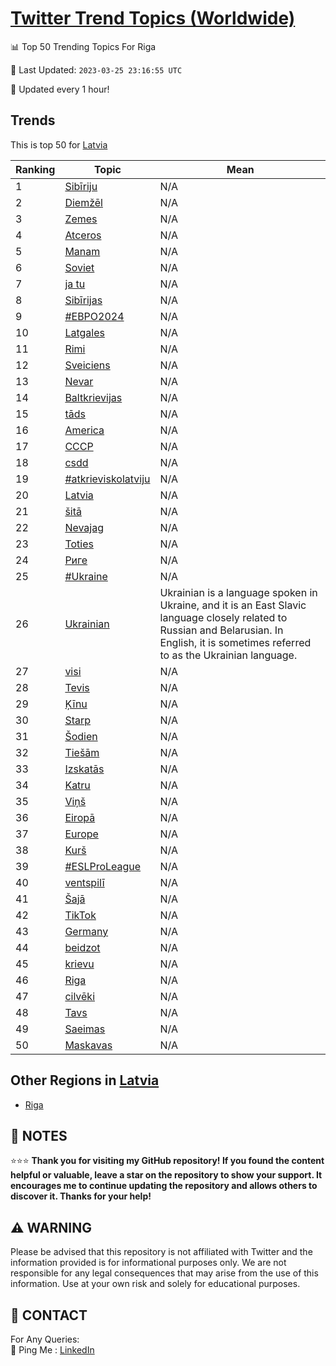 [Twitter Trend Topics (Worldwide)](https://github.com/ErcinDedeoglu/Twitter-Trend-Topics)
==========


📊 Top 50 Trending Topics For Riga

📆 Last Updated: `2023-03-25 23:16:55 UTC`

🔧 Updated every 1 hour!


## Trends

This is top 50 for [Latvia](</Latvia>)

| Ranking | Topic | Mean |
| ------- | ------------ | ------------ |
| 1 | [Sibīriju](http://twitter.com/search?q=Sib%c4%abriju) | N/A |
| 2 | [Diemžēl](http://twitter.com/search?q=Diem%c5%be%c4%93l) | N/A |
| 3 | [Zemes](http://twitter.com/search?q=Zemes) | N/A |
| 4 | [Atceros](http://twitter.com/search?q=Atceros) | N/A |
| 5 | [Manam](http://twitter.com/search?q=Manam) | N/A |
| 6 | [Soviet](http://twitter.com/search?q=Soviet) | N/A |
| 7 | [ja tu](http://twitter.com/search?q=ja+tu) | N/A |
| 8 | [Sibīrijas](http://twitter.com/search?q=Sib%c4%abrijas) | N/A |
| 9 | [#ЕВРО2024](http://twitter.com/search?q=%23%d0%95%d0%92%d0%a0%d0%9e2024) | N/A |
| 10 | [Latgales](http://twitter.com/search?q=Latgales) | N/A |
| 11 | [Rimi](http://twitter.com/search?q=Rimi) | N/A |
| 12 | [Sveiciens](http://twitter.com/search?q=Sveiciens) | N/A |
| 13 | [Nevar](http://twitter.com/search?q=Nevar) | N/A |
| 14 | [Baltkrievijas](http://twitter.com/search?q=Baltkrievijas) | N/A |
| 15 | [tāds](http://twitter.com/search?q=t%c4%81ds) | N/A |
| 16 | [America](http://twitter.com/search?q=America) | N/A |
| 17 | [СССР](http://twitter.com/search?q=%d0%a1%d0%a1%d0%a1%d0%a0) | N/A |
| 18 | [csdd](http://twitter.com/search?q=csdd) | N/A |
| 19 | [#atkrieviskolatviju](http://twitter.com/search?q=%23atkrieviskolatviju) | N/A |
| 20 | [Latvia](http://twitter.com/search?q=Latvia) | N/A |
| 21 | [šitā](http://twitter.com/search?q=%c5%a1it%c4%81) | N/A |
| 22 | [Nevajag](http://twitter.com/search?q=Nevajag) | N/A |
| 23 | [Toties](http://twitter.com/search?q=Toties) | N/A |
| 24 | [Риге](http://twitter.com/search?q=%d0%a0%d0%b8%d0%b3%d0%b5) | N/A |
| 25 | [#Ukraine](http://twitter.com/search?q=%23Ukraine) | N/A |
| 26 | [Ukrainian](http://twitter.com/search?q=Ukrainian) | Ukrainian is a language spoken in Ukraine, and it is an East Slavic language closely related to Russian and Belarusian. In English, it is sometimes referred to as the Ukrainian language. |
| 27 | [visi](http://twitter.com/search?q=visi) | N/A |
| 28 | [Tevis](http://twitter.com/search?q=Tevis) | N/A |
| 29 | [Ķīnu](http://twitter.com/search?q=%c4%b6%c4%abnu) | N/A |
| 30 | [Starp](http://twitter.com/search?q=Starp) | N/A |
| 31 | [Šodien](http://twitter.com/search?q=%c5%a0odien) | N/A |
| 32 | [Tiešām](http://twitter.com/search?q=Tie%c5%a1%c4%81m) | N/A |
| 33 | [Izskatās](http://twitter.com/search?q=Izskat%c4%81s) | N/A |
| 34 | [Katru](http://twitter.com/search?q=Katru) | N/A |
| 35 | [Viņš](http://twitter.com/search?q=Vi%c5%86%c5%a1) | N/A |
| 36 | [Eiropā](http://twitter.com/search?q=Eirop%c4%81) | N/A |
| 37 | [Europe](http://twitter.com/search?q=Europe) | N/A |
| 38 | [Kurš](http://twitter.com/search?q=Kur%c5%a1) | N/A |
| 39 | [#ESLProLeague](http://twitter.com/search?q=%23ESLProLeague) | N/A |
| 40 | [ventspilī](http://twitter.com/search?q=ventspil%c4%ab) | N/A |
| 41 | [Šajā](http://twitter.com/search?q=%c5%a0aj%c4%81) | N/A |
| 42 | [TikTok](http://twitter.com/search?q=TikTok) | N/A |
| 43 | [Germany](http://twitter.com/search?q=Germany) | N/A |
| 44 | [beidzot](http://twitter.com/search?q=beidzot) | N/A |
| 45 | [krievu](http://twitter.com/search?q=krievu) | N/A |
| 46 | [Riga](http://twitter.com/search?q=Riga) | N/A |
| 47 | [cilvēki](http://twitter.com/search?q=cilv%c4%93ki) | N/A |
| 48 | [Tavs](http://twitter.com/search?q=Tavs) | N/A |
| 49 | [Saeimas](http://twitter.com/search?q=Saeimas) | N/A |
| 50 | [Maskavas](http://twitter.com/search?q=Maskavas) | N/A |



## Other Regions in [Latvia](</Latvia>)

* [Riga](</Latvia/Riga.md>)



## 📝 NOTES

⭐⭐⭐ **Thank you for visiting my GitHub repository! If you found the content helpful or valuable, leave a star on the repository to show your support. It encourages me to continue updating the repository and allows others to discover it. Thanks for your help!**


## ⚠️ WARNING

Please be advised that this repository is not affiliated with Twitter and the information provided is for informational purposes only. We are not responsible for any legal consequences that may arise from the use of this information. Use at your own risk and solely for educational purposes.


## 📨 CONTACT

 For Any Queries:  
            🏓 Ping Me : [LinkedIn](https://www.linkedin.com/in/ercindedeoglu/)

